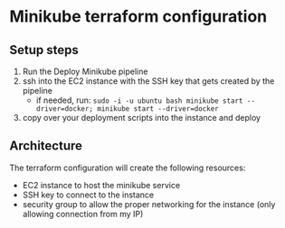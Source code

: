 # Minikube terraform configuration

## Setup steps
1. Run the Deploy Minikube pipeline
2. ssh into the EC2 instance with the SSH key that gets created by the pipeline  
    - if needed, run: ```sudo -i -u ubuntu bash
minikube start --driver=docker; minikube start --driver=docker```
3. copy over your deployment scripts into the instance and deploy

## Architecture
The terraform configuration will create the following resources:
- EC2 instance to host the minikube service
- SSH key to connect to the instance
- security group to allow the proper networking for the instance (only allowing connection from my IP)